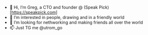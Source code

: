 - 👋 Hi, I’m Greg, a CTO and founder @ (Speak Pick)[https://speakpick.com]
- 👀 I’m interested in people, drawing and in a friendly world
- 💞️ I’m looking for nethworking and making friends all over the world
- 📫 Just TG me @utrom_go

<!---
Arnack/Arnack is a ✨ special ✨ repository because its `README.md` (this file) appears on your GitHub profile.
You can click the Preview link to take a look at your changes.
--->
